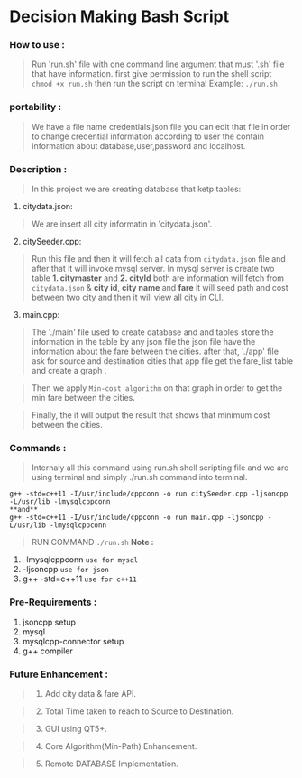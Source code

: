                                                     
# Decision Making Bash Script

### How to use  :
> Run 'run.sh' file with one command line argument that must '.sh' file that have information.
first give permission to run the shell script `chmod +x run.sh`
then run the script on terminal Example: `./run.sh`

### portability :
> We have a file name credentials.json file you can edit that file in order to change credential 
information according to user  the contain information about  database,user,password and localhost.

### Description :
> In this project we are creating database that ketp tables:
1. citydata.json:  
> We are insert all city informatin in 'citydata.json'.
2. citySeeder.cpp:
> Run this file and then it will fetch all data from `citydata.json` file and after that it will invoke
mysql server. In mysql server is create two table **1. citymaster** and **2. cityId** 
both are information will fetch from `citydata.json` & **city id**, **city name** and **fare**
it will seed path and cost between two city and then it will view all city in CLI.
3. main.cpp:
> The './main' file used to create database and and tables store the information in the table by 
any json file the json file have the information about the fare between the cities.
after that, './app' file ask for source and destination cities that app file get the fare_list 
table and create a graph .

> Then we apply `Min-cost algorithm` on that graph in order to get the min fare between the cities.

> Finally, the it will output the result that shows that minimum cost between the cities. 


### Commands :

> Internaly all this command using run.sh shell scripting file and we are using terminal and simply ./run.sh command into terminal.

```
g++ -std=c++11 -I/usr/include/cppconn -o run citySeeder.cpp -ljsoncpp -L/usr/lib -lmysqlcppconn
**and**
g++ -std=c++11 -I/usr/include/cppconn -o run main.cpp -ljsoncpp -L/usr/lib -lmysqlcppconn

```
	
> RUN COMMAND
``` ./run.sh ```
**Note :**
1.	-lmysqlcppconn	`use for mysql`
2.	-ljsoncpp	`use for json`
3.  g++ -std=c++11 `use for c++11`


### Pre-Requirements :

1.	jsoncpp setup
2.	mysql
3.	mysqlcpp-connector setup
4.  g++ compiler 

### Future Enhancement : 
> 1. Add city data & fare API.

> 2. Total Time taken to reach to Source to Destination.

> 3. GUI using QT5+.

> 4. Core Algorithm(Min-Path) Enhancement.

> 5. Remote DATABASE Implementation.
